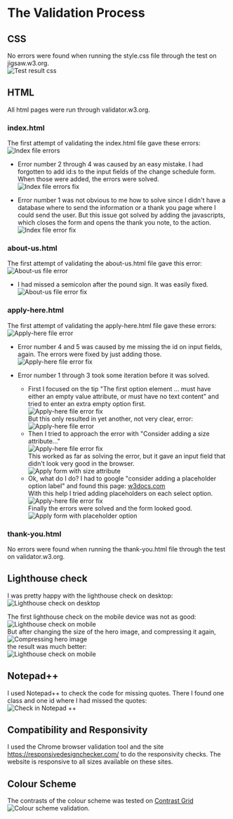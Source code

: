 # The Validation Process
## CSS
No errors were found when running the style.css file through the test on jigsaw.w3.org.  
![Test result css](assets/images/readme_images/no_error_css.png)

## HTML
All html pages were run through validator.w3.org.
### index.html
The first attempt of validating the index.html file gave these errors:  
![Index file errors](assets/images/readme_images/error_index.png)  
- Error number 2 through 4 was caused by an easy mistake. I had forgotten to add id:s to the input fields of the change schedule form.
When those were added, the errors were solved.  
![Index file errors fix](assets/images/readme_images/error_index_fix.png)  
  
- Error number 1 was not obvious to me how to solve since I didn't have a database where to send the information or a thank you page where I could send the user. But this issue got solved by adding the javascripts, which closes the form and opens the thank you note, to the action.  
![Index file error fix](assets/images/readme_images/error_index_fix_2.png)

### about-us.html
The first attempt of validating the about-us.html file gave this error:  
![About-us file error](assets/images/readme_images/error_about.png)
- I had missed a semicolon after the pound sign. It was easily fixed.  
![About-us file error fix](assets/images/readme_images/error_about_fix.png)

### apply-here.html
The first attempt of validating the apply-here.html file gave these errors:  
![Apply-here file error](assets/images/readme_images/error_apply.png)  
- Error number 4 and 5 was caused by me missing the id on input fields, again. The errors were fixed by just adding those.  
![Apply-here file error fix](assets/images/readme_images/error_apply_fix.png)  

- Error number 1 through 3 took some iteration before it was solved.
  - First I focused on the tip "The first option element ... must have either an empty value attribute, or must have no text content" and tried to enter an extra empty option first.  
  ![Apply-here file error fix](assets/images/readme_images/error_apply_fix_2.png)  
  But this only resulted in yet another, not very clear, error:  
  ![Apply-here file error](assets/images/readme_images/error_apply_2.png)
  - Then I tried to approach the error with "Consider adding a size attribute..."  
  ![Apply-here file error fix](assets/images/readme_images/error_apply_fix_3.png)  
  This worked as far as solving the error, but it gave an input field that didn't look very good in the browser.  
  ![Apply form with size attribute](assets/images/readme_images/apply_form_w_size_attr.png)
  - Ok, what do I do? I had to google "consider adding a placeholder option label" and found this page: [w3docs.com](https://www.w3docs.com/snippets/css/how-to-create-a-placeholder-for-an-html5-select-box-by-using-only-html-and-css.html)  
  With this help I tried adding placeholders on each select option.  
  ![Apply-here file error fix](assets/images/readme_images/error_apply_fix_4.png)  
  Finally the errors were solved and the form looked good.  
  ![Apply form with placeholder option](assets/images/readme_images/apply_form_w_placeholder.png)  

### thank-you.html
No errors were found when running the thank-you.html file through the test on validator.w3.org.

## Lighthouse check
I was pretty happy with the lighthouse check on desktop:  
![Lighthouse check on desktop](assets/images/readme_images/lighthouse_desktop.png) 

The first lighthouse check on the mobile device was not as good:  
![Lighthouse check on mobile](assets/images/readme_images/lighthouse_mobile.png)  
But after changing the size of the hero image, and compressing it again,  
![Compressing hero image](assets/images/readme_images/comp_hero_img.png)  
the result was much better:  
![Lighthouse check on mobile](assets/images/readme_images/lighthouse_mobile_2.png)

## Notepad++
I used Notepad++ to check the code for missing quotes. There I found one class and one id where I had missed the quotes:  
![Check in Notepad ++](assets/images/readme_images/check_notepad.png)

## Compatibility and Responsivity
I used the Chrome browser validation tool and the site https://responsivedesignchecker.com/ to do the responsivity checks.
The website is responsive to all sizes available on these sites.  

## Colour Scheme
The contrasts of the colour scheme was tested on [Contrast Grid](https://contrast-grid.eightshapes.com/?version=1.1.0&background-colors=&foreground-colors=%23FFFFFF%2C%20White%0D%0A984152%2C%20logo%20and%20button%0D%0Ac2b2b4%2C%20post-it%0D%0A465c69%0D%0A001414%2C%20text%0D%0Ac5fffd%2C%20%0D%0A%23e4e4e2%2C%20header%20footer&es-color-form__tile-size=compact&es-color-form__show-contrast=aaa&es-color-form__show-contrast=aa&es-color-form__show-contrast=aa18&es-color-form__show-contrast=dnp)  
![Colour scheme validation](assets/images/readme_images/color_scheme.png).